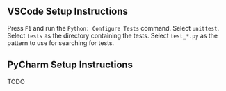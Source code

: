 ## VSCode Setup Instructions

Press `F1` and run the `Python: Configure Tests` command. Select `unittest`. 
Select `tests` as the directory containing the tests. 
Select `test_*.py` as the pattern to use for searching for tests.

## PyCharm Setup Instructions
TODO

